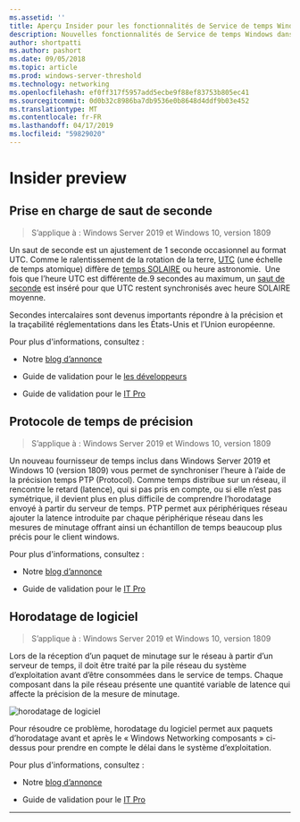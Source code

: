 ```yaml
---
ms.assetid: ''
title: Aperçu Insider pour les fonctionnalités de Service de temps Windows dans Windows Server 2019
description: Nouvelles fonctionnalités de Service de temps Windows dans Windows Server 2019
author: shortpatti
ms.author: pashort
ms.date: 09/05/2018
ms.topic: article
ms.prod: windows-server-threshold
ms.technology: networking
ms.openlocfilehash: ef0ff317f5957add5ecbe9f88ef83753b805ec41
ms.sourcegitcommit: 0d0b32c8986ba7db9536e0b8648d4ddf9b03e452
ms.translationtype: MT
ms.contentlocale: fr-FR
ms.lasthandoff: 04/17/2019
ms.locfileid: "59829020"
---
```

# <a name="insider-preview"></a>Insider preview 


## <a name="leap-second-support"></a>Prise en charge de saut de seconde


>S’applique à : Windows Server 2019 et Windows 10, version 1809

Un saut de seconde est un ajustement de 1 seconde occasionnel au format UTC. Comme le ralentissement de la rotation de la terre, [UTC](https://en.wikipedia.org/wiki/Coordinated_Universal_Time) (une échelle de temps atomique) diffère de [temps SOLAIRE](https://en.wikipedia.org/wiki/Solar_time#Mean_solar_time) ou heure astronomie.  Une fois que l’heure UTC est différente de.9 secondes au maximum, un [saut de seconde](https://en.wikipedia.org/wiki/Leap_second) est inséré pour que UTC restent synchronisés avec heure SOLAIRE moyenne.

Secondes intercalaires sont devenus importants répondre à la précision et la traçabilité réglementations dans les États-Unis et l’Union européenne.

Pour plus d'informations, consultez :

-  Notre [blog d’annonce](https://blogs.technet.microsoft.com/networking/2018/07/18/top10-ws2019-hatime/)

-  Guide de validation pour le [les développeurs](https://aka.ms/Dev-LeapSecond)

-  Guide de validation pour le [IT Pro](https://aka.ms/ITPro-LeapSecond)


## <a name="precision-time-protocol"></a>Protocole de temps de précision

>S’applique à : Windows Server 2019 et Windows 10, version 1809

Un nouveau fournisseur de temps inclus dans Windows Server 2019 et Windows 10 (version 1809) vous permet de synchroniser l’heure à l’aide de la précision temps PTP (Protocol). Comme temps distribue sur un réseau, il rencontre le retard (latence), qui si pas pris en compte, ou si elle n’est pas symétrique, il devient plus en plus difficile de comprendre l’horodatage envoyé à partir du serveur de temps. PTP permet aux périphériques réseau ajouter la latence introduite par chaque périphérique réseau dans les mesures de minutage offrant ainsi un échantillon de temps beaucoup plus précis pour le client windows.

Pour plus d'informations, consultez :

-  Notre [blog d’annonce](https://blogs.technet.microsoft.com/networking/2018/07/18/top10-ws2019-hatime/)

-  Guide de validation pour le [IT Pro](https://aka.ms/PTPValidation)


## <a name="software-timestamping"></a>Horodatage de logiciel

>S’applique à : Windows Server 2019 et Windows 10, version 1809

Lors de la réception d’un paquet de minutage sur le réseau à partir d’un serveur de temps, il doit être traité par la pile réseau du système d’exploitation avant d’être consommées dans le service de temps. Chaque composant dans la pile réseau présente une quantité variable de latence qui affecte la précision de la mesure de minutage.

![horodatage de logiciel](../media/Windows-Time-Service/software-timestamping.png)

Pour résoudre ce problème, horodatage du logiciel permet aux paquets d’horodatage avant et après le « Windows Networking composants » ci-dessus pour prendre en compte le délai dans le système d’exploitation.

Pour plus d'informations, consultez :

-  Notre [blog d’annonce](https://blogs.technet.microsoft.com/networking/2018/07/18/top10-ws2019-hatime/)

-  Guide de validation pour le [IT Pro](https://github.com/Microsoft/SDN/blob/master/FeatureGuide/Validation%20Guide%20-%20RS5%20-%20Software%20Timestamping.docx)



---